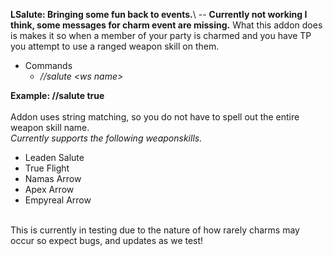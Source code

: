 **LSalute: Bringing some fun back to events.**\ -- **Currently not working I think, some messages for charm event are missing.**
What this addon does is makes it so when a member of your party is charmed and you have TP you attempt to use a ranged weapon skill on them.
- Commands
  - *//salute \<ws name\>*

**Example: //salute true**
\
\
Addon uses string matching, so you do not have to spell out the entire weapon skill name.\
*Currently supports the following weaponskills.*
- Leaden Salute
- True Flight
- Namas Arrow
- Apex Arrow
- Empyreal Arrow

\
This is currently in testing due to the nature of how rarely charms may occur so expect bugs, and updates as we test!
